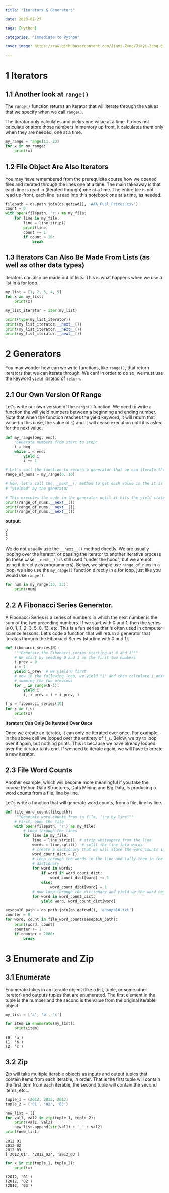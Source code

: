 ```yaml
---
title: "Iterators & Generators"

date: 2023-02-27

tags: [Python]

categories: "Immediate to Python"

cover_image: https://raw.githubusercontent.com/Jiayi-Zeng/Jiayi-Zeng.github.io/pic/img/20230225%20(1).png

---
```


# **1 Iterators**

## 1.1 Another look at `range()`

The `range()` function returns an iterator that will iterate through the values that we specify when we call `range()`.

The iterator only calculates and yields one value at a time.  It does not calculate or store those numbers in memory up front, it calculates them only when they are needed, one at a time.

```python
my_range = range(11, 23)
for x in my_range:
    print(x)
```

## 1.2 File Object Are Also Iterators

You may have remembered from the prerequisite course how we opened files and iterated through the lines one at a time. The main takeaway is that each line is read in (iterated through) one at a time.  The entire file is not read up-front, each line is read into this notebook one at a time, as needed.

```python
filepath = os.path.join(os.getcwd(), 'AAA_Fuel_Prices.csv')
count = 0
with open(filepath, 'r') as my_file:
    for line in my_file:
        line = line.strip()
        print(line)
        count += 1
        if count > 10:
            break
```

## 1.3 Iterators Can Also Be Made From Lists (as well as other data types)

Iterators can also be made out of lists. This is what happens when we use a list in a for loop.

```python
my_list = [1, 2, 3, 4, 5]
for x in my_list:
    print(x)
```

```python
my_list_iterator = iter(my_list)

print(type(my_list_iterator))
print(my_list_iterator.__next__())
print(my_list_iterator.__next__())
print(my_list_iterator.__next__())
```

# **2 Generators**

You may wonder how can we write functions, like `range()`, that return iterators that we can iterate through. We can!  In order to do so, we must use the keyword `yield` instead of `return`.

## 2.1 Our Own Version Of Range

Let's write our own version of the `range()` function.  We need to write a function the will yield numbers between a beginning and ending number. Note that when the function reaches the yield keyword, it will return that value (in this case, the value of `i`) and it will cease execution until it is asked for the next value. 

```python
def my_range(beg, end):
    "Generate numbers from start to stop"
    i = beg
    while i < end:
        yield i
        i += 1
```

```python
# Let's call the function to return a generator that we can iterate through. 
range_of_nums = my_range(0, 10)

# Now, let's call the __next__() method to get each value is the it is 
# "yielded" by the generator

# This executes the code in the generator until it hits the yield statement.  It then stops until __next__() is called again.
print(range_of_nums.__next__())
print(range_of_nums.__next__())
print(range_of_nums.__next__())
```
**output:**

```
0
1
2
```

We do not usually use the `__next__()` method directly. We are usually looping over the iterator, or passing the iterator to another iterative process (in these case,`__next__()` is still used "under the hood", but we are not using it directly as programmers). Below, we simple use `range_of_nums` in a loop, we also use the `my_range()` function directly in a for loop, just like you would use `range()`.

```python
for num in my_range(30, 33):
    print(num)
```

## 2.2 A Fibonacci Series Generator.

A Fibonacci Series is a series of numbers in which the next number is the sum of the two preceding numbers.  If we start with 0 and 1, then the series is 0, 1, 1, 2, 3, 5, 8, 13, etc.  This is a fun series that is often used in computer science lessons. Let's code a function that will return a generator that iterates through the Fibonacci Series (starting with 0 and 1).

```python
def fibonacci_series(N):
    """Generate the Fibonacci series starting at 0 and 1"""
    # We start by seeding 0 and 1 as the first two numbers
    i_prev = 0
    i = 1
    yield i_prev  # we yield 0 first
    # now in the following loop, we yield "i" and then calculate i_next by
    # summing the two previous
    for _ in range(N-1):
        yield i 
        i, i_prev = i + i_prev, i
```

```python
f_s = fibonacci_series(10)
for x in f_s:
    print(x)
```

**Iterators Can Only Be Iterated Over Once**

Once we create an iterator, it can only be iterated over once.  For example, in the above cell we looped over the entirety of `f_s`.  Below, we try to loop over it again, but nothing prints. This is because we have already looped over the iterator to its end.  If we need to iterate again, we will have to create a new iterator.

## 2.3 File Word Counts

Another example, which will become more meaningful if you take the course Python Data Structures, Data Mining and Big Data, is producing a word counts from a file, line by line.

Let's write a function that will generate word counts, from a file, line by line.

```python
def file_word_count(filepath):
    """Generate word counts from ta file, line by line"""
    # First, open the file
    with open(filepath, 'r') as my_file:
        # Loop through the lines
        for line in my_file:
            line = line.strip()  # strip whitespace from the line
            words = line.split()  # split the line into words
            # create a dictionary that we will store the word counts in
            word_count_dict = {}
            # loop through the words in the line and tally them in the
            # dictionary
            for word in words:
                if word in word_count_dict:
                    word_count_dict[word] += 1
                else:
                    word_count_dict[word] = 1
            # now loop through the dictionary and yield up the word counts 
            for word in word_count_dict:
                yield word, word_count_dict[word]
```

```python
aesopa10_path = os.path.join(os.getcwd(), 'aesopa10.txt')
counter = 0
for word, count in file_word_count(aesopa10_path):
    print(word, count)
    counter += 1
    if counter > 2000:
        break
```

# **3 Enumerate and Zip**

## 3.1 Enumerate

Enumerate takes in an iterable object (like a list, tuple, or some other iterator) and outputs tuples that are enumerated. The first element in the tuple is the number and the second is the value from the original iterable object.

```python
my_list = ['a', 'b', 'c']

for item in enumerate(my_list):
    print(item)
```

```
(0, 'a')
(1, 'b')
(2, 'c')
```

## 3.2 Zip

Zip will take multiple iterable objects as inputs and output tuples that contain items from each iterable, in order. That is the first tuple will contain the first item from each iterable, the second tuple will contain the second items, etc...

```python
tuple_1 = (2012, 2012, 2012)
tuple_2 = ('01', '02', '03')

new_list = []
for val1, val2 in zip(tuple_1, tuple_2):
    print(val1, val2)
    new_list.append(str(val1) + '_' + val2)
print(new_list)
```

```
2012 01
2012 02
2012 03
['2012_01', '2012_02', '2012_03']
```

```py
for x in zip(tuple_1, tuple_2):
    print(x)
```

```
(2012, '01')
(2012, '02')
(2012, '03')
```


